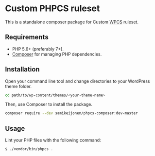 # Custom PHPCS ruleset

This is a standalone composer package for Custom [WPCS](https://github.com/WordPress-Coding-Standards/WordPress-Coding-Standards) ruleset.

## Requirements

* PHP 5.6+ (preferably 7+).
* [Composer](https://getcomposer.org/) for managing PHP dependencies.

## Installation

Open your command line tool and change directories to your WordPress theme folder.

```bash
cd path/to/wp-content/themes/<your-theme-name>
```

Then, use Composer to install the package.

```bash
composer require --dev samikeijonen/phpcs-composer:dev-master
```

## Usage

Lint your PHP files with the following command:

```bash
$ ./vendor/bin/phpcs .
```
